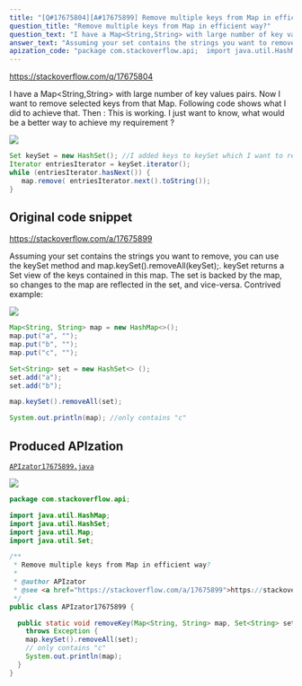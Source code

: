 ```yaml
---
title: "[Q#17675804][A#17675899] Remove multiple keys from Map in efficient way?"
question_title: "Remove multiple keys from Map in efficient way?"
question_text: "I have a Map<String,String> with large number of key values pairs. Now I want to remove selected keys from that Map. Following code shows what I did to achieve that. Then : This is working. I just want to know, what would be a better way to achieve my requirement ?"
answer_text: "Assuming your set contains the strings you want to remove, you can use the keySet method and map.keySet().removeAll(keySet);. keySet returns a Set view of the keys contained in this map. The set is backed by the map, so changes to the map are reflected in the set, and vice-versa. Contrived example:"
apization_code: "package com.stackoverflow.api;  import java.util.HashMap; import java.util.HashSet; import java.util.Map; import java.util.Set;  /**  * Remove multiple keys from Map in efficient way?  *  * @author APIzator  * @see <a href=\"https://stackoverflow.com/a/17675899\">https://stackoverflow.com/a/17675899</a>  */ public class APIzator17675899 {    public static void removeKey(Map<String, String> map, Set<String> set)     throws Exception {     map.keySet().removeAll(set);     // only contains \"c\"     System.out.println(map);   } }"
---
```


https://stackoverflow.com/q/17675804

I have a Map&lt;String,String&gt; with large number of key values pairs. Now I want to remove selected keys from that Map. Following code shows what I did to achieve that.
Then :
This is working. I just want to know, what would be a better way to achieve my requirement ?


<div class="code-logo"><img src="/stackoverflow.png" /></div>

```java
Set keySet = new HashSet(); //I added keys to keySet which I want to remove.
Iterator entriesIterator = keySet.iterator();
while (entriesIterator.hasNext()) {
   map.remove( entriesIterator.next().toString());
}
```


## Original code snippet

https://stackoverflow.com/a/17675899

Assuming your set contains the strings you want to remove, you can use the keySet method and map.keySet().removeAll(keySet);.
keySet returns a Set view of the keys contained in this map. The set is backed by the map, so changes to the map are reflected in the set, and vice-versa.
Contrived example:

<div class="code-logo"><img src="/stackoverflow.png" /></div>

```java
Map<String, String> map = new HashMap<>();
map.put("a", "");
map.put("b", "");
map.put("c", "");

Set<String> set = new HashSet<> ();
set.add("a");
set.add("b");

map.keySet().removeAll(set);

System.out.println(map); //only contains "c"
```

## Produced APIzation

[`APIzator17675899.java`](https://github.com/blind-papers/apization-temp-data/raw/main/search/APIzator17675899.java)

<div class="code-logo"><img src="/apizator.png" /></div>

```java
package com.stackoverflow.api;

import java.util.HashMap;
import java.util.HashSet;
import java.util.Map;
import java.util.Set;

/**
 * Remove multiple keys from Map in efficient way?
 *
 * @author APIzator
 * @see <a href="https://stackoverflow.com/a/17675899">https://stackoverflow.com/a/17675899</a>
 */
public class APIzator17675899 {

  public static void removeKey(Map<String, String> map, Set<String> set)
    throws Exception {
    map.keySet().removeAll(set);
    // only contains "c"
    System.out.println(map);
  }
}

```
